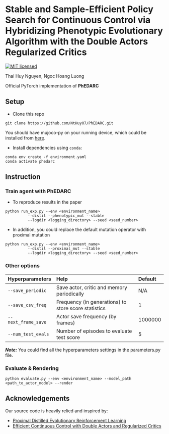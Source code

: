 # Stable and Sample-Efficient Policy Search for Continuous Control via Hybridizing Phenotypic Evolutionary Algorithm with the Double Actors Regularized Critics
[![MIT licensed](https://img.shields.io/badge/license-MIT-brightgreen.svg)](LICENSE.md)

Thai Huy Nguyen, Ngoc Hoang Luong

<!-- In Applied Intelligence 2021. -->
Official PyTorch implementation of **PhEDARC**
## Setup
- Clone this repo
```
git clone https://github.com/NtHuy07/PhEDARC.git
```
You should have mujoco-py on your running device, which could be installed from [here](https://github.com/openai/mujoco-py). 
- Install dependencies using `conda`:
```
conda env create -f environment.yaml
conda activate phedarc
```
## Instruction
### Train agent with PhEDARC
- To reproduce results in the paper
```shell
python run_exp.py --env <environment_name> 
		  --distil --phenotypic_mut --stable
	  	  --logdir <logging_directory> --seed <seed_number>
```
- In addition, you could replace the default mutation operator with proximal mutation
```shell
python run_exp.py --env <environment_name>
		  --distil --proximal_mut --stable
		  --logdir <logging_directory> --seed <seed_number>
```
### Other options
|Hyperparameters          |Help                                                    |Default           |                
|:------------------------|:-------------------------------------------------------|:-----------------|
|`--save_periodic`        |Save actor, critic and memory periodically              |N/A               |
|`--save_csv_freq`        |Frequency (in generations) to store score statistics    |1                 |
|`--next_frame_save`      |Actor save frequency (by frames)                        |1000000           |
|`--num_test_evals`       |Number of episodes to evaluate test score               |5                 |

***Note:*** You could find all the hyperparameters settings in the parameters.py file.
### Evaluate & Rendering
```shell
python evaluate.py --env <environment_name> --model_path <path_to_actor_model> --render 
```
## Acknowledgements
Our source code is heavily relied and inspired by:
- [Proximal Distilled Evolutionary Reinforcement Learning](https://github.com/crisbodnar/pderl)
- [Efficient Continuous Control with Double Actors and Regularized Critics](https://github.com/dmksjfl/DARC)
